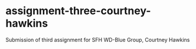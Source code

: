# assignment-three-courtney-hawkins
Submission of third assignment for SFH WD-Blue Group, Courtney Hawkins
